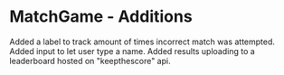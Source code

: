 # MatchGame - Additions
Added a label to track amount of times incorrect match was attempted.
Added input to let user type a name. 
Added results uploading to a leaderboard hosted on "keepthescore" api. 

